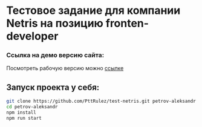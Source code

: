 # Тестовое задание для компании Netris на позицию fronten-developer

### **Ссылка на демо версию сайта:**

Посмотреть рабочую версию можно [ссылке](http://netris.pttrulez.ru/)

## Запуск проекта у себя:

```sh
git clone https://github.com/PttRulez/test-netris.git petrov-aleksandr
cd petrov-aleksandr
npm install
npm run start

```

